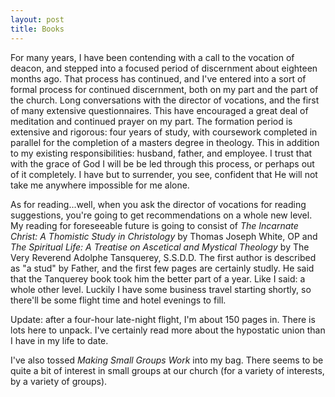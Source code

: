 ```yaml
---
layout: post
title: Books
---
```


For many years, I have been contending with a call to the vocation of deacon,
and stepped into a focused period of discernment about eighteen months ago. That
process has continued, and I've entered into a sort of formal process for
continued discernment, both on my part and the part of the church. Long
conversations with the director of vocations, and the first of many extensive
questionnaires. This have encouraged a great deal of meditation and continued
prayer on my part. The formation period is extensive and rigorous: four years of
study, with coursework completed in parallel for the completion of a masters
degree in theology. This in addition to my existing responsibilities: husband,
father, and employee. I trust that with the grace of God I will be be led
through this process, or perhaps out of it completely. I have but to surrender,
you see, confident that He will not take me anywhere impossible for me alone.

As for reading...well, when you ask the director of vocations for reading
suggestions, you're going to get recommendations on a whole new level. My
reading for foreseeable future is going to consist of _The Incarnate Christ: A
Thomistic Study in Christology_ by Thomas Joseph White, OP and _The Spiritual
Life: A Treatise on Ascetical and Mystical Theology_ by The Very Reverend
Adolphe Tansquerey, S.S.D.D. The first author is described as "a stud" by
Father, and the first few pages are certainly studly. He said that the Tanquerey
book took him the better part of a year. Like I said: a whole other level.
Luckily I have some business travel starting shortly, so there'll be some flight
time and hotel evenings to fill.

Update: after a four-hour late-night flight, I'm about 150 pages in. There is
lots here to unpack. I've certainly read more about the hypostatic union than I
have in my life to date.

I've also tossed _Making Small Groups Work_ into my bag. There seems to be quite
a bit of interest in small groups at our church (for a variety of interests, by
a variety of groups).

